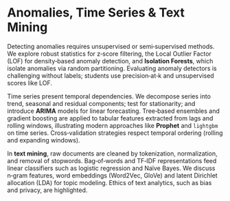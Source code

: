 # Anomalies, Time Series & Text Mining

Detecting anomalies requires unsupervised or semi‑supervised methods.  We explore robust statistics for z‑score filtering, the Local Outlier Factor (LOF) for density‑based anomaly detection, and **Isolation Forests**, which isolate anomalies via random partitioning.  Evaluating anomaly detectors is challenging without labels; students use precision‑at‑k and unsupervised scores like LOF.

Time series present temporal dependencies.  We decompose series into trend, seasonal and residual components; test for stationarity; and introduce **ARIMA** models for linear forecasting.  Tree‑based ensembles and gradient boosting are applied to tabular features extracted from lags and rolling windows, illustrating modern approaches like **Prophet** and `lightgbm` on time series.  Cross‑validation strategies respect temporal ordering (rolling and expanding windows).

In **text mining**, raw documents are cleaned by tokenization, normalization, and removal of stopwords.  Bag‑of‑words and TF‑IDF representations feed linear classifiers such as logistic regression and Naïve Bayes.  We discuss n‑gram features, word embeddings (Word2Vec, GloVe) and latent Dirichlet allocation (LDA) for topic modeling.  Ethics of text analytics, such as bias and privacy, are highlighted.
